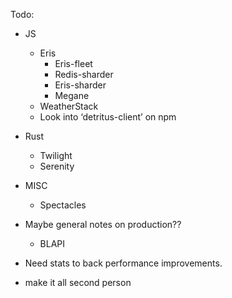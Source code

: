 Todo:

- JS

  - Eris
    - Eris-fleet
    - Redis-sharder
    - Eris-sharder
    - Megane
  - WeatherStack
  - Look into ‘detritus-client’ on npm

- Rust

  - Twilight
  - Serenity

- MISC

  - Spectacles

- Maybe general notes on production??

  - BLAPI

- Need stats to back performance improvements.
- make it all second person

